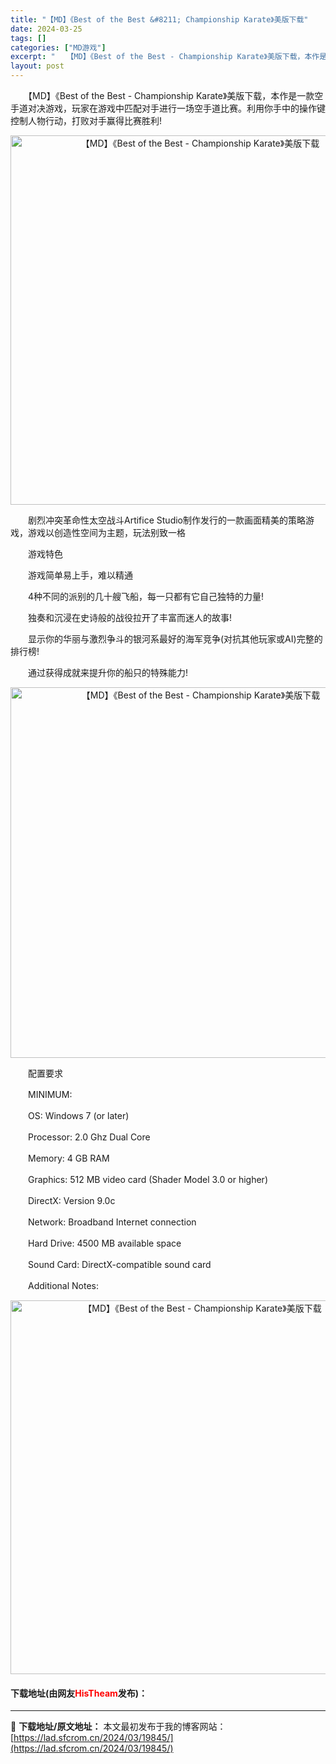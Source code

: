 ```yaml
---
title: "【MD】《Best of the Best &#8211; Championship Karate》美版下载"
date: 2024-03-25
tags: []
categories: ["MD游戏"]
excerpt: "　　【MD】《Best of the Best - Championship Karate》美版下载，本作是一款空手道对决游戏，玩家在游戏中匹配对手进行一场空手道比赛。利用你手中的操作键控制人物行动，打败对手赢得比赛胜利! 　　剧烈冲突革命性太空战斗Artifice Studio制作发行的一款画面精&hellip;"
layout: post
---
```


 <p>　　【MD】《Best of the Best - Championship Karate》美版下载，本作是一款空手道对决游戏，玩家在游戏中匹配对手进行一场空手道比赛。利用你手中的操作键控制人物行动，打败对手赢得比赛胜利!</p> <p align="center"><img align="" border="0" src="https://lad.sfcrom.cn/wp-content/uploads/2024/03/20240325_660107326c749.png" width="591" alt="【MD】《Best of the Best - Championship Karate》美版下载" /></p> <p>　　剧烈冲突革命性太空战斗Artifice Studio制作发行的一款画面精美的策略游戏，游戏以创造性空间为主题，玩法别致一格</p> <p>　　游戏特色</p> <p>　　游戏简单易上手，难以精通</p> <p>　　4种不同的派别的几十艘飞船，每一只都有它自己独特的力量!</p> <p>　　独奏和沉浸在史诗般的战役拉开了丰富而迷人的故事!</p> <p>　　显示你的华丽与激烈争斗的银河系最好的海军竞争(对抗其他玩家或AI)完整的排行榜!</p> <p>　　通过获得成就来提升你的船只的特殊能力!</p> <p align="center"><img align="" border="0" src="https://lad.sfcrom.cn/wp-content/uploads/2024/03/20240325_660107332995e.png" width="593" alt="【MD】《Best of the Best - Championship Karate》美版下载" /></p> <p>　　配置要求</p> <p>　　MINIMUM:</p> <p>　　OS: Windows 7 (or later)</p> <p>　　Processor: 2.0 Ghz Dual Core</p> <p>　　Memory: 4 GB RAM</p> <p>　　Graphics: 512 MB video card (Shader Model 3.0 or higher)</p> <p>　　DirectX: Version 9.0c</p> <p>　　Network: Broadband Internet connection</p> <p>　　Hard Drive: 4500 MB available space</p> <p>　　Sound Card: DirectX-compatible sound card</p> <p>　　Additional Notes:</p> <p align="center"><img align="" border="0" src="https://lad.sfcrom.cn/wp-content/uploads/2024/03/20240325_66010733de0e4.png" width="598" alt="【MD】《Best of the Best - Championship Karate》美版下载" /></p> <p><h4>下载地址(由网友<font color="red">HisTheam</font>发布)：</h4></p> 

---
📖 **下载地址/原文地址：** 本文最初发布于我的博客网站：[https://lad.sfcrom.cn/2024/03/19845/](https://lad.sfcrom.cn/2024/03/19845/)
